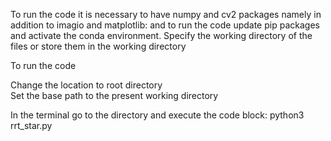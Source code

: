 
To run the code it is necessary to have numpy and cv2 packages namely in addition to imagio and matplotlib:
and to run the code update pip packages and activate the conda environment.
Specify the working directory of the files or store them in the working directory

To run the code 

Change the location to root directory  
Set the base path to the present working directory

In the terminal go to the directory and execute the code block:
python3 rrt_star.py 
